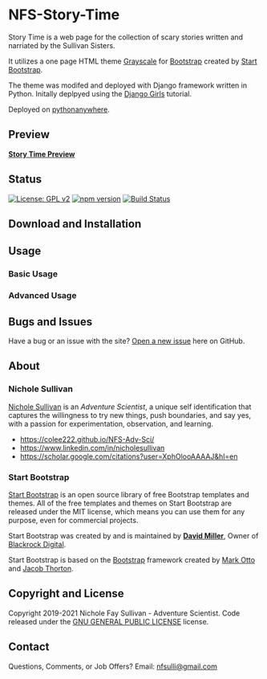 # NFS-Story-Time
Story Time is a web page for the collection of scary stories written and narriated by the Sullivan Sisters.

It utilizes a one page HTML theme [Grayscale](http://startbootstrap.com/template-overviews/grayscale/) for [Bootstrap](http://getbootstrap.com/) created by [Start Bootstrap](http://startbootstrap.com/).

The theme was modifed and deployed with Django framework written in Python. Initally deplpyed using the [Django Girls](https://djangogirls.org/en/) tutorial.

Deployed on [pythonanywhere](https://www.pythonanywhere.com).

## Preview

**[Story Time Preview](https://nfsulli.pythonanywhere.com)**

## Status

[![License: GPL v2](https://img.shields.io/badge/License-GPL_v2-blue.svg)](https://www.gnu.org/licenses/old-licenses/gpl-2.0.en.html)
[![npm version](https://img.shields.io/npm/v/startbootstrap-grayscale.svg)](https://www.npmjs.com/package/startbootstrap-grayscale)
[![Build Status](https://travis-ci.org/BlackrockDigital/startbootstrap-grayscale.svg?branch=master)](https://travis-ci.org/BlackrockDigital/startbootstrap-grayscale)


## Download and Installation

## Usage

### Basic Usage

### Advanced Usage

## Bugs and Issues

Have a bug or an issue with the site? [Open a new issue](https://github.com/colee222/NFS-Story-Time/issues) here on GitHub.

## About

### Nichole Sullivan

[Nichole Sullivan](https://colee222.github.io/NFS-Adv-Sci/) is an *Adventure Scientist*, a unique self identification that captures the willingness to try new things, push boundaries, and say yes, with a passion for experimentation, observation, and learning.

* https://colee222.github.io/NFS-Adv-Sci/
* https://www.linkedin.com/in/nicholesullivan
* https://scholar.google.com/citations?user=XphOlooAAAAJ&hl=en

### Start Bootstrap

[Start Bootstrap](https://startbootstrap.com) is an open source library of free Bootstrap templates and themes. All of the free templates and themes on Start Bootstrap are released under the MIT license, which means you can use them for any purpose, even for commercial projects.

Start Bootstrap was created by and is maintained by **[David Miller](http://davidmiller.io/)**, Owner of [Blackrock Digital](http://blackrockdigital.io/).

Start Bootstrap is based on the [Bootstrap](http://getbootstrap.com/) framework created by [Mark Otto](https://twitter.com/mdo) and [Jacob Thorton](https://twitter.com/fat).

## Copyright and License

Copyright 2019-2021 Nichole Fay Sullivan - Adventure Scientist. Code released under the [GNU GENERAL PUBLIC LICENSE](https://github.com/colee222/NFS-Story-Time/blob/main/LICENSE) license.

## Contact

Questions, Comments, or Job Offers? Email: [nfsulli@gmail.com](nfsulli@gmail.com)
